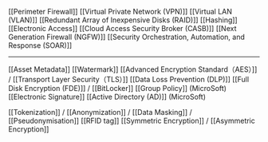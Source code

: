 
[[Perimeter Firewall]]
[[Virtual Private Network (VPN)]]
[[Virtual LAN (VLAN)]]
[[Redundant Array of Inexpensive Disks (RAID)]]
[[Hashing]]
[[Electronic Access]]
[[Cloud Access Security Broker (CASB)]]
[[Next Generation Firewall (NGFW)]]
[[Security Orchestration, Automation, and Response (SOAR)]]

---

[[Asset Metadata]]
[[Watermark]]
[[Advanced Encryption Standard（AES）]] / [[Transport Layer Security（TLS）]]
[[Data Loss Prevention (DLP)]]
[[Full Disk Encryption (FDE)]] / [[BitLocker]]
[[Group Policy]] (MicroSoft)
[[Electronic Signature]]
[[Active Directory (AD)]] (MicroSoft)

[[Tokenization]] / [[Anonymization]] / [[Data Masking]] / [[Pseudonymisation]]
[[RFID tag]]
[[Symmetric Encryption]] / [[Asymmetric Encryption]]


